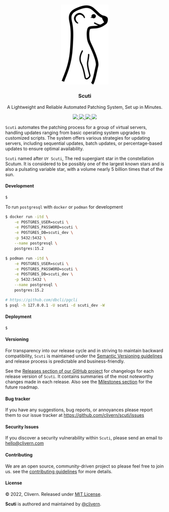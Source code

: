 <p align="center">
    <img alt="Scuti Logo" src="/assets/img/logo.png?v=0.5.6" width="150" />
    <h3 align="center">Scuti</h3>
    <p align="center">A Lightweight and Reliable Automated Patching System, Set up in Minutes.</p>
    <p align="center">
        <a href="https://github.com/Clivern/Scuti/actions/workflows/agent_ci.yml">
            <img src="https://github.com/Clivern/Scuti/actions/workflows/agent_ci.yml/badge.svg"/>
        </a>
        <a href="https://github.com/Clivern/Scuti/actions/workflows/server_ci.yml">
            <img src="https://github.com/Clivern/Scuti/actions/workflows/server_ci.yml/badge.svg"/>
        </a>
        <a href="https://github.com/Clivern/Scuti/releases">
            <img src="https://img.shields.io/badge/Version-0.5.6-1abc9c.svg">
        </a>
        <a href="https://github.com/Clivern/Scuti/blob/master/LICENSE">
            <img src="https://img.shields.io/badge/LICENSE-MIT-orange.svg">
        </a>
    </p>
</p>

`Scuti` automates the patching process for a group of virtual servers, handling updates ranging from basic operating system upgrades to customized scripts. The system offers various strategies for updating servers, including sequential updates, batch updates, or percentage-based updates to ensure optimal availability.

`Scuti` named after `UY Scuti`, The red supergiant star in the constellation Scutum. It is considered to be possibly one of the largest known stars and is also a pulsating variable star, with a volume nearly 5 billion times that of the sun.


#### Development

```zsh
$
```

To run `postgresql` with `docker` or `podman` for development

```zsh
$ docker run -itd \
    -e POSTGRES_USER=scuti \
    -e POSTGRES_PASSWORD=scuti \
    -e POSTGRES_DB=scuti_dev \
    -p 5432:5432 \
    --name postgresql \
    postgres:15.2
```

```zsh
$ podman run -itd \
    -e POSTGRES_USER=scuti \
    -e POSTGRES_PASSWORD=scuti \
    -e POSTGRES_DB=scuti_dev \
    -p 5432:5432 \
    --name postgresql \
    postgres:15.2
```

```zsh
# https://github.com/dbcli/pgcli
$ psql -h 127.0.0.1 -U scuti -d scuti_dev -W
```


#### Deployment

```zsh
$
```


#### Versioning

For transparency into our release cycle and in striving to maintain backward compatibility, `Scuti` is maintained under the [Semantic Versioning guidelines](https://semver.org/) and release process is predictable and business-friendly.

See the [Releases section of our GitHub project](https://github.com/clivern/scuti/releases) for changelogs for each release version of `Scuti`. It contains summaries of the most noteworthy changes made in each release. Also see the [Milestones section](https://github.com/clivern/scuti/milestones) for the future roadmap.


#### Bug tracker

If you have any suggestions, bug reports, or annoyances please report them to our issue tracker at https://github.com/clivern/scuti/issues


#### Security Issues

If you discover a security vulnerability within `Scuti`, please send an email to [hello@clivern.com](mailto:hello@clivern.com)


#### Contributing

We are an open source, community-driven project so please feel free to join us. see the [contributing guidelines](CONTRIBUTING.md) for more details.


#### License

© 2022, Clivern. Released under [MIT License](https://opensource.org/licenses/mit-license.php).

**Scuti** is authored and maintained by [@clivern](http://github.com/clivern).

